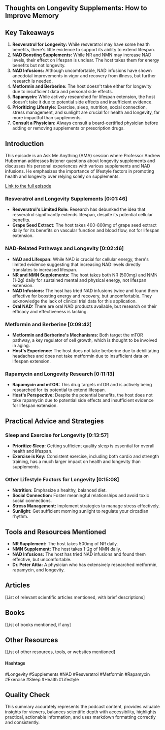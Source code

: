 ## Thoughts on Longevity Supplements: How to Improve Memory 

## Key Takeaways
1. **Resveratrol for Longevity:** While resveratrol may have some health benefits, there's little evidence to support its ability to extend lifespan. 
2. **NAD Boosting Supplements:** While NR and NMN may increase NAD levels, their effect on lifespan is unclear. The host takes them for energy benefits but not longevity.
3. **NAD Infusions:** Although uncomfortable, NAD infusions have shown anecdotal improvements in vigor and recovery from illness, but further research is needed.
4. **Metformin and Berberine:** The host doesn't take either for longevity due to insufficient data and personal side effects.
5. **Rapamycin:** While actively researched for lifespan extension, the host doesn't take it due to potential side effects and insufficient evidence. 
6. **Prioritizing Lifestyle:** Exercise, sleep, nutrition, social connection, stress management, and sunlight are crucial for health and longevity, far more impactful than supplements.
7. **Consult a Physician:** Always consult a board-certified physician before adding or removing supplements or prescription drugs.

## Introduction

This episode is an Ask Me Anything (AMA) session where Professor Andrew Huberman addresses listener questions about longevity supplements and discusses his personal experiences with various supplements and NAD infusions.  He emphasizes the importance of lifestyle factors in promoting health and longevity over relying solely on supplements.

[Link to the full episode](https://www.youtube.com/watch?v=qJ3uV7coZbA)

### Resveratrol and Longevity Supplements [0:01:46]

- **Resveratrol's Limited Role:** Research has debunked the idea that resveratrol significantly extends lifespan, despite its potential cellular benefits. 
- **Grape Seed Extract:** The host takes 400-800mg of grape seed extract daily for its benefits on vascular function and blood flow, not for lifespan extension.

### NAD-Related Pathways and Longevity [0:02:46]

- **NAD and Lifespan:** While NAD is crucial for cellular energy, there's limited evidence suggesting that increasing NAD levels directly translates to increased lifespan.
- **NR and NMN Supplements:** The host takes both NR (500mg) and NMN (1-2g) daily for sustained mental and physical energy, not lifespan extension.
- **NAD Infusions:** The host has tried NAD infusions twice and found them effective for boosting energy and recovery, but uncomfortable. They acknowledge the lack of clinical trial data for this application.
- **Oral NAD:** There are oral NAD products available, but research on their efficacy and effectiveness is lacking.

### Metformin and Berberine [0:09:42]

- **Metformin and Berberine's Mechanisms:** Both target the mTOR pathway, a key regulator of cell growth, which is thought to be involved in aging.
- **Host's Experience:** The host does not take berberine due to debilitating headaches and does not take metformin due to insufficient data on lifespan extension.

### Rapamycin and Longevity Research [0:11:13]

- **Rapamycin and mTOR:** This drug targets mTOR and is actively being researched for its potential to extend lifespan. 
- **Host's Perspective:** Despite the potential benefits, the host does not take rapamycin due to potential side effects and insufficient evidence for lifespan extension.

## Practical Advice and Strategies

### Sleep and Exercise for Longevity [0:13:57]

- **Prioritize Sleep:** Getting sufficient quality sleep is essential for overall health and lifespan. 
- **Exercise is Key:** Consistent exercise, including both cardio and strength training, has a much larger impact on health and longevity than supplements.

### Other Lifestyle Factors for Longevity [0:15:08]

- **Nutrition:** Emphasize a healthy, balanced diet.
- **Social Connection:** Foster meaningful relationships and avoid toxic social connections.
- **Stress Management:** Implement strategies to manage stress effectively.
- **Sunlight:** Get sufficient morning sunlight to regulate your circadian rhythm.

## Tools and Resources Mentioned

- **NR Supplement:** The host takes 500mg of NR daily.
- **NMN Supplement:** The host takes 1-2g of NMN daily.
- **NAD Infusions:** The host has tried NAD infusions and found them effective, but uncomfortable.
- **Dr. Peter Attia:**  A physician who has extensively researched metformin, rapamycin, and longevity. 

## Articles

[List of relevant scientific articles mentioned, with brief descriptions]

## Books

[List of books mentioned, if any]

## Other Resources

[List of other resources, tools, or websites mentioned]

#### Hashtags  

#Longevity #Supplements #NAD #Resveratrol #Metformin #Rapamycin #Exercise #Sleep #Health #Lifestyle

## Quality Check
This summary accurately represents the podcast content, provides valuable insights for viewers, balances scientific depth with accessibility, highlights practical, actionable information, and uses markdown formatting correctly and consistently. 
